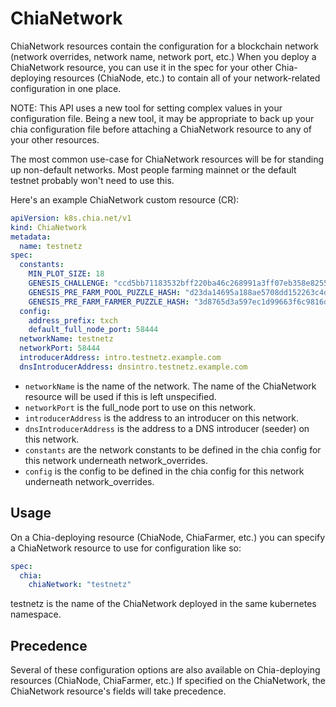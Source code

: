 # ChiaNetwork

ChiaNetwork resources contain the configuration for a blockchain network (network overrides, network name, network port, etc.) When you deploy a ChiaNetwork resource, you can use it in the spec for your other Chia-deploying resources (ChiaNode, etc.) to contain all of your network-related configuration in one place.

NOTE: This API uses a new tool for setting complex values in your configuration file. Being a new tool, it may be appropriate to back up your chia configuration file before attaching a ChiaNetwork resource to any of your other resources.

The most common use-case for ChiaNetwork resources will be for standing up non-default networks. Most people farming mainnet or the default testnet probably won't need to use this.

Here's an example ChiaNetwork custom resource (CR):

```yaml
apiVersion: k8s.chia.net/v1
kind: ChiaNetwork
metadata:
  name: testnetz
spec:
  constants:
    MIN_PLOT_SIZE: 18
    GENESIS_CHALLENGE: "ccd5bb71183532bff220ba46c268991a3ff07eb358e8255a65c30a2dce0e5fbb"
    GENESIS_PRE_FARM_POOL_PUZZLE_HASH: "d23da14695a188ae5708dd152263c4db883eb27edeb936178d4d988b8f3ce5fc"
    GENESIS_PRE_FARM_FARMER_PUZZLE_HASH: "3d8765d3a597ec1d99663f6c9816d915b9f68613ac94009884c4addaefcce6af"
  config:
    address_prefix: txch
    default_full_node_port: 58444
  networkName: testnetz
  networkPort: 58444
  introducerAddress: intro.testnetz.example.com
  dnsIntroducerAddress: dnsintro.testnetz.example.com
```

- `networkName` is the name of the network. The name of the ChiaNetwork resource will be used if this is left unspecified.
- `networkPort` is the full_node port to use on this network.
- `introducerAddress` is the address to an introducer on this network.
- `dnsIntroducerAddress` is the address to a DNS introducer (seeder) on this network.
- `constants` are the network constants to be defined in the chia config for this network underneath network_overrides.
- `config` is the config to be defined in the chia config for this network underneath network_overrides.

## Usage

On a Chia-deploying resource (ChiaNode, ChiaFarmer, etc.) you can specify a ChiaNetwork resource to use for configuration like so:

```yaml
spec:
  chia:
    chiaNetwork: "testnetz"
```

testnetz is the name of the ChiaNetwork deployed in the same kubernetes namespace.

## Precedence

Several of these configuration options are also available on Chia-deploying resources (ChiaNode, ChiaFarmer, etc.) If specified on the ChiaNetwork, the ChiaNetwork resource's fields will take precedence.
